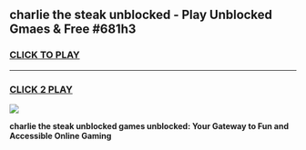 
## charlie the steak unblocked - Play Unblocked Gmaes & Free #681h3
<h3>
<a href="https://news.freeplayer.one?title=charlie_the_steak_unblocked&ref=24F">CLICK TO PLAY</a></h3>
<hr>

<h3>
<a href="https://news.freeplayer.one?title=charlie_the_steak_unblocked&ref=24F">CLICK 2 PLAY</a>
  
</h3>

<a href="https://news.freeplayer.one?title=charlie_the_steak_unblocked&ref=24F/"><img src="https://clearcache.store/games.png"></a>


**charlie the steak unblocked games unblocked: Your Gateway to Fun and Accessible Online Gaming**
